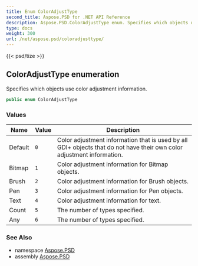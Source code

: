 ```yaml
---
title: Enum ColorAdjustType
second_title: Aspose.PSD for .NET API Reference
description: Aspose.PSD.ColorAdjustType enum. Specifies which objects use color adjustment information
type: docs
weight: 300
url: /net/aspose.psd/coloradjusttype/
---
```

{{< psd/tize >}}
## ColorAdjustType enumeration

Specifies which objects use color adjustment information.

```csharp
public enum ColorAdjustType
```

### Values

| Name | Value | Description |
| --- | --- | --- |
| Default | `0` | Color adjustment information that is used by all GDI+ objects that do not have their own color adjustment information. |
| Bitmap | `1` | Color adjustment information for Bitmap objects. |
| Brush | `2` | Color adjustment information for Brush objects. |
| Pen | `3` | Color adjustment information for Pen objects. |
| Text | `4` | Color adjustment information for text. |
| Count | `5` | The number of types specified. |
| Any | `6` | The number of types specified. |

### See Also

* namespace [Aspose.PSD](../../aspose.psd/)
* assembly [Aspose.PSD](../../)


